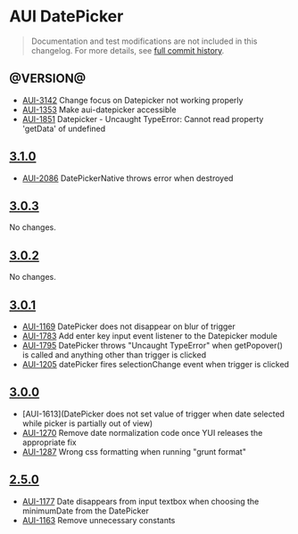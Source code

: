 # AUI DatePicker

> Documentation and test modifications are not included in this changelog. For more details, see [full commit history](https://github.com/liferay/alloy-ui/commits/master/src/aui-datepicker).

## @VERSION@

* [AUI-3142](https://issues.liferay.com/browse/AUI-3142) Change focus on Datepicker not working properly
* [AUI-1353](https://issues.liferay.com/browse/AUI-1353) Make aui-datepicker accessible
* [AUI-1851](https://issues.liferay.com/browse/AUI-1851) Datepicker - Uncaught TypeError: Cannot read property 'getData' of undefined

## [3.1.0](https://github.com/liferay/alloy-ui/releases/tag/3.1.0)

* [AUI-2086](https://issues.liferay.com/browse/AUI-2086) DatePickerNative throws error when destroyed

## [3.0.3](https://github.com/liferay/alloy-ui/releases/tag/3.0.3)

No changes.

## [3.0.2](https://github.com/liferay/alloy-ui/releases/tag/3.0.2)

No changes.

## [3.0.1](https://github.com/liferay/alloy-ui/releases/tag/3.0.1)

* [AUI-1169](https://issues.liferay.com/browse/AUI-1169) DatePicker does not disappear on blur of trigger
* [AUI-1783](https://issues.liferay.com/browse/AUI-1783) Add enter key input event listener to the Datepicker module
* [AUI-1795](https://issues.liferay.com/browse/AUI-1795) DatePicker throws "Uncaught TypeError" when getPopover() is called and anything other than trigger is clicked
* [AUI-1205](https://issues.liferay.com/browse/AUI-1205) datePicker fires selectionChange event when trigger is clicked

## [3.0.0](https://github.com/liferay/alloy-ui/releases/tag/3.0.0)

* [AUI-1613](DatePicker does not set value of trigger when date selected while picker is partially out of view)
* [AUI-1270](https://issues.liferay.com/browse/AUI-1270) Remove date normalization code once YUI releases the appropriate fix
* [AUI-1287](https://issues.liferay.com/browse/AUI-1287) Wrong css formatting when running "grunt format"

## [2.5.0](https://github.com/liferay/alloy-ui/releases/tag/2.5.0)

* [AUI-1177](https://issues.liferay.com/browse/AUI-1177) Date disappears from input textbox when choosing the minimumDate from the DatePicker
* [AUI-1163](https://issues.liferay.com/browse/AUI-1163) Remove unnecessary constants
